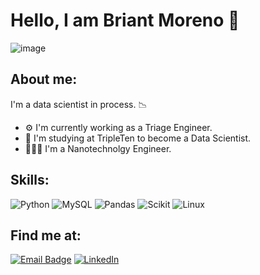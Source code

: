 # Hello, I am Briant Moreno 👋
![image](https://github.com/pmor-06/briantmoreno/blob/main/data_science_background.jpg)

## About me:
I'm a data scientist in process. 📉

- ⚙️ I'm currently working as a Triage Engineer.
- 🤖 I'm studying at TripleTen to become a Data Scientist.
- 👨🏽‍🔬 I'm a Nanotechnolgy Engineer.

## Skills:
![Python](https://img.shields.io/badge/Python-FB9925?style=for-the-badge&logo=python&logoColor=white&labelColor=101010)
![MySQL](https://img.shields.io/badge/MySQL-6FA8DC?style=for-the-badge&logo=mysql&logoColor=white&labelColor=101010)
![Pandas](https://img.shields.io/badge/Pandas-FFD966?style=for-the-badge&logo=pandas&logoColor=white&labelColor=101010)
![Scikit](https://img.shields.io/badge/SciKit-FA7E03?style=for-the-badge&logo=scikitlearn&logoColor=white&labelColor=101010)
![Linux](https://img.shields.io/badge/Linux-6FA8DC?style=for-the-badge&logo=linux&logoColor=white&labelColor=101010)

## Find me at:
[![Email Badge](https://img.shields.io/badge/Gmail-Contact_Me-green?style=for-the-badge&logo=gmail&logoColor=FFFFFF&labelColor=EA1E1E&color=93C47D)](mailto:briantpmorenop@gmail.com)
[![LinkedIn](https://img.shields.io/badge/LinkedIn-Briant_Moreno-blue?style=for-the-badge&logo=linkedin&logoColor=FFFFFF&labelColor=3A3B3C&color=2284DD)](https://www.linkedin.com/in/briant-p-moreno-p)

